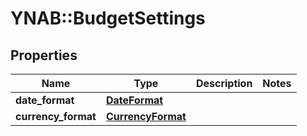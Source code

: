 # YNAB::BudgetSettings

## Properties

| Name | Type | Description | Notes |
| ---- | ---- | ----------- | ----- |
| **date_format** | [**DateFormat**](DateFormat.md) |  |  |
| **currency_format** | [**CurrencyFormat**](CurrencyFormat.md) |  |  |

